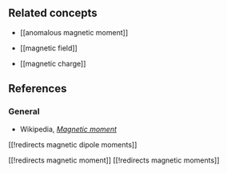 

## Related concepts

* [[anomalous magnetic moment]]

* [[magnetic field]]

* [[magnetic charge]]

## References

### General

* Wikipedia, _[Magnetic moment](https://en.wikipedia.org/wiki/Magnetic_moment)_


[[!redirects magnetic dipole moments]]

[[!redirects magnetic moment]]
[[!redirects magnetic moments]]



